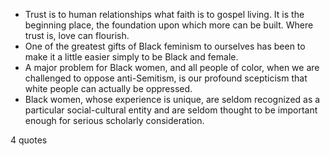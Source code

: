  - Trust is to human relationships what faith is to gospel living. It is the beginning place, the foundation upon which more can be built. Where trust is, love can flourish.
 - One of the greatest gifts of Black feminism to ourselves has been to make it a little easier simply to be Black and female.
 - A major problem for Black women, and all people of color, when we are challenged to oppose anti-Semitism, is our profound scepticism that white people can actually be oppressed.
 - Black women, whose experience is unique, are seldom recognized as a particular social-cultural entity and are seldom thought to be important enough for serious scholarly consideration.

4 quotes